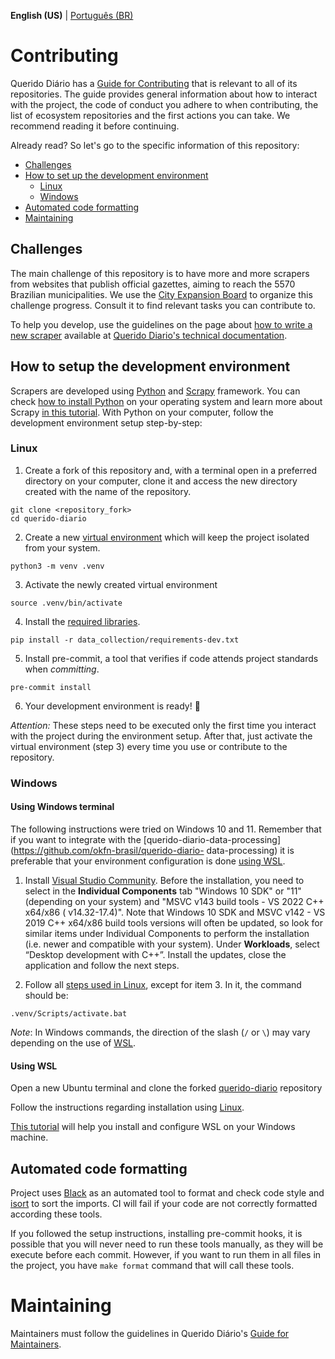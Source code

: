 **English (US)** | [Português (BR)](/docs/CONTRIBUTING.md)

# Contributing
Querido Diário has a [Guide for Contributing](https://github.com/okfn-brasil/querido-diario-comunidade/blob/main/.github/CONTRIBUTING.md#contribuindo) that is relevant to all of its repositories. The guide provides general information about how to interact with the project, the code of conduct you adhere to when contributing, the list of ecosystem repositories and the first actions you can take. We recommend reading it before continuing.

Already read? So let's go to the specific information of this repository:
- [Challenges](#challenges)
- [How to set up the development environment](#how-to-setup-the-development-environment)
    - [Linux](#linux)
    - [Windows](#windows)
- [Automated code formatting](#automated-code-formatting)
- [Maintaining](#maintaining)

## Challenges
The main challenge of this repository is to have more and more scrapers from websites that publish official gazettes, aiming to reach the 5570 Brazilian municipalities. We use the [City Expansion Board](https://github.com/orgs/okfn-brasil/projects/12/views/13) to organize this challenge progress. Consult it to find relevant tasks you can contribute to.

To help you develop, use the guidelines on the page about [how to write a new scraper](https://docs.queridodiario.ok.org.br/en/latest/writing-a-new-spider.html) available at [Querido Diario's technical documentation](https://docs.queridodiario.ok.org.br/en/latest/).

## How to setup the development environment
Scrapers are developed using [Python](https://docs.python.org/3/) and [Scrapy](https://scrapy.org) framework. You can check [how to install Python](https://www.python.org/downloads/) on your operating system and learn more about Scrapy [in this tutorial](https://docs.scrapy.org/en/latest/intro/tutorial.html). With Python on your computer, follow the development environment setup step-by-step:

### Linux
1. Create a fork of this repository and, with a terminal open in a preferred directory on your computer, clone it and access the new directory created with the name of the repository.
``` console
git clone <repository_fork>
cd querido-diario
```
2. Create a new [virtual environment](https://docs.python.org/3/library/venv.html) which will keep the project isolated from your system.
``` console
python3 -m venv .venv
```
3. Activate the newly created virtual environment
``` console
source .venv/bin/activate
```
4. Install the [required libraries](querido-diario/data_collection/requirements-dev.txt).
``` console
pip install -r data_collection/requirements-dev.txt
```
5. Install pre-commit, a tool that verifies if code attends project standards when _committing_.
``` console
pre-commit install
```
6. Your development environment is ready! :tada:

_Attention:_ These steps need to be executed only the first time you interact with the project during the environment setup. After that, just activate the virtual environment (step 3) every time you use or contribute to the repository.

### Windows
#### Using Windows terminal
The following instructions were tried on Windows 10 and 11. Remember that if you want to integrate with the [querido-diario-data-processing](https://github.com/okfn-brasil/querido-diario- data-processing) it is preferable that your environment configuration is done [using WSL](CONTRIBUTING.md#using-wsl).

1. Install [Visual Studio Community](https://visualstudio.microsoft.com/pt-br/downloads/). Before the installation, you need to select in the **Individual Components** tab "Windows 10 SDK" or "11" (depending on your system) and "MSVC v143 build tools - VS 2022 C++ x64/x86 ( v14.32-17.4)". Note that Windows 10 SDK and MSVC v142 - VS 2019 C++ x64/x86 build tools versions will often be updated, so look for similar items under Individual Components to perform the installation (i.e. newer and compatible with your system). Under **Workloads**, select “Desktop development with C++”. Install the updates, close the application and follow the next steps.

2. Follow all [steps used in Linux](#linux), except for item 3. In it, the command should be:
```console
.venv/Scripts/activate.bat
```
_Note_: In Windows commands, the direction of the slash (`/` or `\`) may vary depending on the use of [WSL](https://learn.microsoft.com/en-us/windows/wsl/about).

#### Using WSL

Open a new Ubuntu terminal and clone the forked [querido-diario](https://github.com/okfn-brasil/querido-diario) repository 

Follow the instructions regarding installation using [Linux](CONTRIBUTING.md#em-linux).

[This tutorial](https://github.com/Luisa-Coelho/qd-data-processing/blob/readme_update/wsl_windows.md) will help you install and configure WSL on your Windows machine.

## Automated code formatting
Project uses [Black](https://github.com/psf/black) as an automated tool to format and check code style and [isort](https://github.com/pycqa/isort) to sort the imports. CI will fail if your code are not correctly formatted according these tools.

If you followed the setup instructions, installing pre-commit hooks, it is possible that you will never need to run these tools manually, as they will be execute before each commit. However, if you want to run them in all files in the project, you have `make format` command that will call these tools.

# Maintaining
Maintainers must follow the guidelines in Querido Diário's [Guide for Maintainers](https://github.com/okfn-brasil/querido-diario-comunidade/blob/main/.github/CONTRIBUTING-en-US.md#maintaining).
